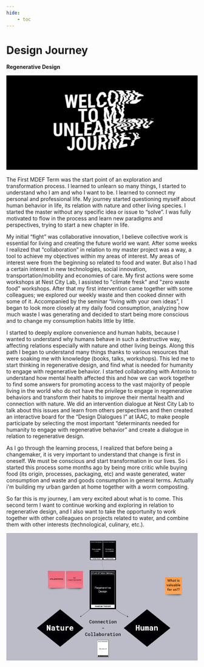 ```yaml
---
hide:
    - toc
---
```


# Design Journey

**Regenerative Design**

![](../images/stg_danger.png)


The First MDEF Term was the start point of an exploration and transformation process. I learned to unlearn so many things, I started to understand who I am and who I want to be. I learned to connect my personal and professional life. My journey started questioning myself about human behavior in life, its relation with nature and other living species. I started the master without any specific idea or issue to “solve”. I was fully motivated to flow in the process and learn new paradigms and perspectives, trying to start a new chapter in life.

My initial “fight” was collaborative innovation, I believe collective work is essential for living and creating the future world we want. After some weeks I realized that “collaboration” in relation to my master project was a way, a tool to achieve my objectives within my areas of interest.
My areas of interest were from the beginning so related to food and water. But also I had a certain interest in new technologies, social innovation, transportation/mobility and economies of care. My first actions were some workshops at Nest City Lab, I assisted to "climate fresk" and "zero waste food" workshops. After that my first intervention came together with some colleagues; we explored our weekly waste and then cooked dinner with some of it. Accompanied by the seminar “living with your own ideas”, I began to look more closely at my daily food consumption, analyzing how much waste I was generating and decided to start being more conscious and to change my consumption habits little by little.

I started to deeply explore convenience and human habits, because I wanted to understand why humans behave in such a destructive way, affecting relations especially with nature and other living beings. Along this path I began to understand many things thanks to various resources that were soaking me with knowledge (books, talks, workshops). This led me to start thinking in regenerative design, and find what is needed for humanity to engage with regenerative behavior. I started collaborating with Antonio to understand how mental health affected this and how we can work together to find some answers for promoting access to the vast majority of people living in the world who do not have the privilege to engage in regenerative behaviors and transform their habits to improve their mental health and connection with nature. We did an intervention dialogue at Nest City Lab to talk about this issues and learn from others perspectives and then created an interactive board for the “Design Dialogues I” at IAAC, to make people participate by selecting the most important “determinants needed for humanity to engage with regenerative behavior” and create a dialogue in relation to regenerative design.

As I go through the learning process, I realized that before being a changemaker, it is very important to understand that change is first in oneself. We must be conscious and start transformation in our lives. So i started this process some months ago by being more critic while buying food (its origin, processes, packaging, etc) and waste generated, water consumption and waste and goods consumption in general terms. Actually i'm building my urban garden at home together with a worm composting.

So far this is my journey, I am very excited about what is to come. This second term I want to continue working and exploring in relation to regenerative design, and I also want to take the opportunity to work together with other colleagues on projects related to water, and combine them with other interests (technological, culinary, etc.).


![](../images/Captura%20de%20pantalla%20(28).png)


